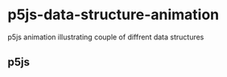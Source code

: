 # p5js-data-structure-animation
p5js animation illustrating couple of diffrent data structures
## p5js 
